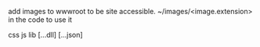 add images to wwwroot to be site accessible.
~/images/<image.extension> in the code to use it


css
js
lib
[...dll]
[...json]
